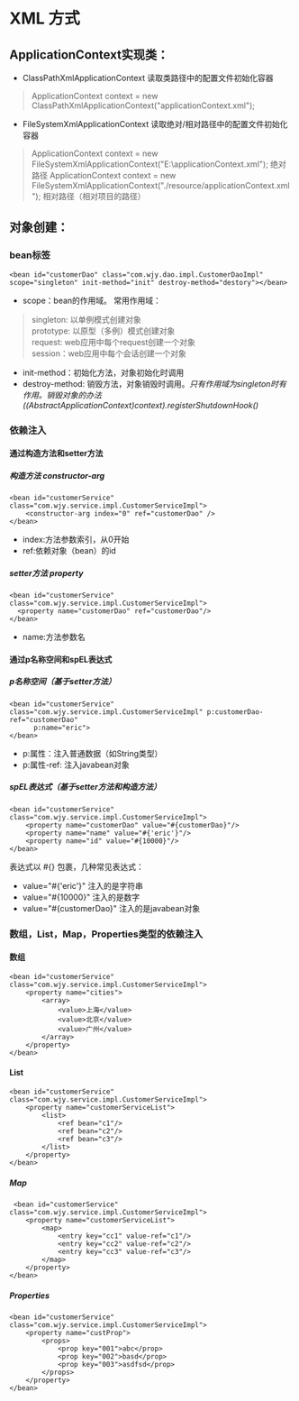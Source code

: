 # XML 方式
## ApplicationContext实现类：
* ClassPathXmlApplicationContext 读取类路径中的配置文件初始化容器
> ApplicationContext context = new ClassPathXmlApplicationContext("applicationContext.xml");
* FileSystemXmlApplicationContext 读取绝对/相对路径中的配置文件初始化容器
> ApplicationContext context = new FileSystemXmlApplicationContext("E:\\applicationContext.xml"); 绝对路径
> ApplicationContext context = new FileSystemXmlApplicationContext("./resource/applicationContext.xml"); 相对路径（相对项目的路径）
## 对象创建：  
### bean标签
``<bean id="customerDao" class="com.wjy.dao.impl.CustomerDaoImpl" scope="singleton" init-method="init" destroy-method="destory"></bean>``
* scope：bean的作用域。 常用作用域：
>  singleton: 以单例模式创建对象  
>  prototype: 以原型（多例）模式创建对象  
>  request: web应用中每个request创建一个对象  
>  session：web应用中每个会话创建一个对象  
* init-method：初始化方法，对象初始化时调用
* destroy-method: 销毁方法，对象销毁时调用。*只有作用域为singleton时有作用。销毁对象的办法((AbstractApplicationContext)context).registerShutdownHook()*
### 依赖注入
#### 通过构造方法和setter方法
##### 构造方法 constructor-arg
    <bean id="customerService" class="com.wjy.service.impl.CustomerServiceImpl">
        <constructor-arg index="0" ref="customerDao" />
    </bean>
* index:方法参数索引，从0开始  
* ref:依赖对象（bean）的id
##### setter方法 property
    <bean id="customerService" class="com.wjy.service.impl.CustomerServiceImpl">
      <property name="customerDao" ref="customerDao"/>
    </bean>
 * name:方法参数名
#### 通过p名称空间和spEL表达式
##### p名称空间（基于setter方法）
    <bean id="customerService" class="com.wjy.service.impl.CustomerServiceImpl" p:customerDao-ref="customerDao"
          p:name="eric">
    </bean>
* p:属性：注入普通数据（如String类型）
* p:属性-ref: 注入javabean对象
##### spEL表达式（基于setter方法和构造方法）
    <bean id="customerService" class="com.wjy.service.impl.CustomerServiceImpl">
        <property name="customerDao" value="#{customerDao}"/>
        <property name="name" value="#{'eric'}"/>
        <property name="id" value="#{10000}"/>
    </bean>
表达式以 #{} 包裹，几种常见表达式：  
* value="#{'eric'}" 注入的是字符串
* value="#{10000}" 注入的是数字
* value="#{customerDao}" 注入的是javabean对象
### 数组，List，Map，Properties类型的依赖注入
#### 数组  
    <bean id="customerService" class="com.wjy.service.impl.CustomerServiceImpl">
        <property name="cities">
            <array>
                <value>上海</value>
                <value>北京</value>
                <value>广州</value>
            </array>
        </property>
    </bean>
#### List
    <bean id="customerService" class="com.wjy.service.impl.CustomerServiceImpl">
        <property name="customerServiceList">
            <list>
                <ref bean="c1"/>
                <ref bean="c2"/>
                <ref bean="c3"/>
            </list>
        </property>
    </bean>
##### Map
     <bean id="customerService" class="com.wjy.service.impl.CustomerServiceImpl">
        <property name="customerServiceList">
            <map>
                <entry key="cc1" value-ref="c1"/>
                <entry key="cc2" value-ref="c2"/>
                <entry key="cc3" value-ref="c3"/>
            </map>
        </property>
    </bean>
##### Properties
    <bean id="customerService" class="com.wjy.service.impl.CustomerServiceImpl">
        <property name="custProp">
            <props>
                <prop key="001">abc</prop>
                <prop key="002">basd</prop>
                <prop key="003">asdfsd</prop>
            </props>
        </property>
    </bean>
